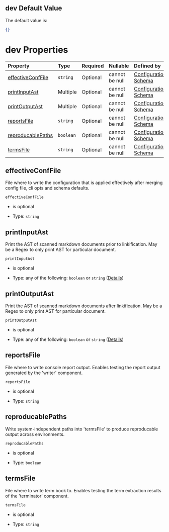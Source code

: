 ## dev Default Value

The default value is:

```json
{}
```

# dev Properties

| Property                                | Type      | Required | Nullable       | Defined by                                                                                                                                                                                              |
| :-------------------------------------- | :-------- | :------- | :------------- | :------------------------------------------------------------------------------------------------------------------------------------------------------------------------------------------------------ |
| [effectiveConfFile](#effectiveconffile) | `string`  | Optional | cannot be null | [Configuration Schema](schema-defs-dev-properties-effectiveconffile.md "https://raw.githubusercontent.com/about-code/glossarify-md/v7.0.0/conf/v5/schema.json#/$defs/dev/properties/effectiveConfFile") |
| [printInputAst](#printinputast)         | Multiple  | Optional | cannot be null | [Configuration Schema](schema-defs-dev-properties-printinputast.md "https://raw.githubusercontent.com/about-code/glossarify-md/v7.0.0/conf/v5/schema.json#/$defs/dev/properties/printInputAst")         |
| [printOutputAst](#printoutputast)       | Multiple  | Optional | cannot be null | [Configuration Schema](schema-defs-dev-properties-printoutputast.md "https://raw.githubusercontent.com/about-code/glossarify-md/v7.0.0/conf/v5/schema.json#/$defs/dev/properties/printOutputAst")       |
| [reportsFile](#reportsfile)             | `string`  | Optional | cannot be null | [Configuration Schema](schema-defs-dev-properties-reportsfile.md "https://raw.githubusercontent.com/about-code/glossarify-md/v7.0.0/conf/v5/schema.json#/$defs/dev/properties/reportsFile")             |
| [reproducablePaths](#reproducablepaths) | `boolean` | Optional | cannot be null | [Configuration Schema](schema-defs-dev-properties-reproducablepaths.md "https://raw.githubusercontent.com/about-code/glossarify-md/v7.0.0/conf/v5/schema.json#/$defs/dev/properties/reproducablePaths") |
| [termsFile](#termsfile)                 | `string`  | Optional | cannot be null | [Configuration Schema](schema-defs-dev-properties-termsfile.md "https://raw.githubusercontent.com/about-code/glossarify-md/v7.0.0/conf/v5/schema.json#/$defs/dev/properties/termsFile")                 |

## effectiveConfFile

File where to write the configuration that is applied effectively after merging config file, cli opts and schema defaults.

`effectiveConfFile`

*   is optional

*   Type: `string`

## printInputAst

Print the AST of scanned markdown documents prior to linkification. May be a Regex to only print AST for particular document.

`printInputAst`

*   is optional

*   Type: any of the following: `boolean` or `string` ([Details](schema-defs-dev-properties-printinputast.md))

## printOutputAst

Print the AST of scanned markdown documents after linkification. May be a Regex to only print AST for particular document.

`printOutputAst`

*   is optional

*   Type: any of the following: `boolean` or `string` ([Details](schema-defs-dev-properties-printoutputast.md))

## reportsFile

File where to write console report output. Enables testing the report output generated by the 'writer' component.

`reportsFile`

*   is optional

*   Type: `string`

## reproducablePaths

Write system-independent paths into 'termsFile' to produce reproducable output across environments.

`reproducablePaths`

*   is optional

*   Type: `boolean`

## termsFile

File where to write term book to. Enables testing the term extraction results of the 'terminator' component.

`termsFile`

*   is optional

*   Type: `string`

